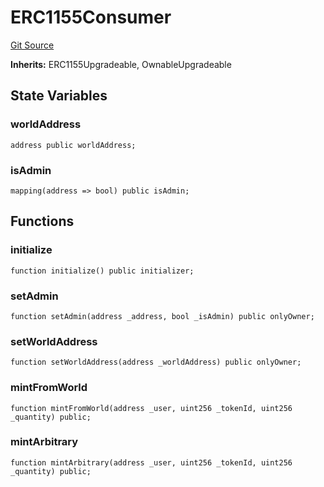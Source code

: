 # ERC1155Consumer
[Git Source](https://github.com/TreasureProject/spellcaster-facets/blob/35a5f7a33e5c726475104b88b7e2a468bb5aa2b7/src/mocks/ERC1155Consumer.sol)

**Inherits:**
ERC1155Upgradeable, OwnableUpgradeable


## State Variables
### worldAddress

```solidity
address public worldAddress;
```


### isAdmin

```solidity
mapping(address => bool) public isAdmin;
```


## Functions
### initialize


```solidity
function initialize() public initializer;
```

### setAdmin


```solidity
function setAdmin(address _address, bool _isAdmin) public onlyOwner;
```

### setWorldAddress


```solidity
function setWorldAddress(address _worldAddress) public onlyOwner;
```

### mintFromWorld


```solidity
function mintFromWorld(address _user, uint256 _tokenId, uint256 _quantity) public;
```

### mintArbitrary


```solidity
function mintArbitrary(address _user, uint256 _tokenId, uint256 _quantity) public;
```

